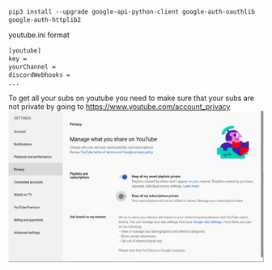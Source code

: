 ```
pip3 install --upgrade google-api-python-client google-auth-oauthlib google-auth-httplib2
```

youtube.ini format
```
[youtube]
key = 
yourChannel = 
discordWebhooks = 
...
```

To get all your subs on youtube you need to make sure that your subs are not private by going to https://www.youtube.com/account_privacy
![](./getSubs.png)